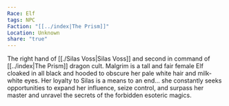 ```yaml
---
Race: Elf
tags: NPC
Faction: "[[../index|The Prism]]"
Location: Unknown
share: "true"
---
```


The right hand of [[./Silas Voss|Silas Voss]] and second in command of [[../index|The Prism]] dragon cult. Malgrim is a tall and fair female Elf cloaked in all black and hooded to obscure her pale white hair and milk-white eyes. Her loyalty to Silas is a means to an end... she constantly seeks opportunities to expand her influence, seize control, and surpass her master and unravel the secrets of the forbidden esoteric magics.